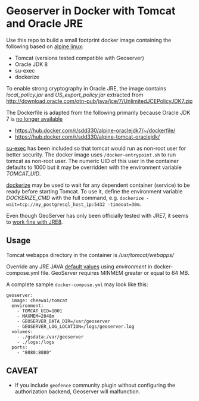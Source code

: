 # Geoserver in Docker with Tomcat and Oracle JRE

Use this repo to build a small footprint docker image containing the following based on [alpine linux](https://hub.docker.com/_/alpine/):

- Tomcat (versions tested compatible with Geoserver)
- Oracle JDK 8
- su-exec
- dockerize

To enable strong cryptography in Oracle JRE, the image contains *local_policy.jar* and *US_export_policy.jar* extracted from http://download.oracle.com/otn-pub/java/jce/7/UnlimitedJCEPolicyJDK7.zip

The Dockerfile is adapted from the following primarily because Oracle JDK 7 is [no longer available](http://www.oracle.com/technetwork/java/javase/overview/index.html)

- https://hub.docker.com/r/sdd330/alpine-oraclejdk7/~/dockerfile/
- https://hub.docker.com/r/sdd330/alpine-tomcat-oraclejdk/

[su-exec](https://github.com/ncopa/su-exec) has been included so that tomcat would run as non-root user for better security. The docker image uses `/docker-entrypoint.sh` to run tomcat as non-root user. The numeric UID of this user in the container defaults to 1000 but it may be overridden with the environment variable *TOMCAT_UID*.

[dockerize](https://github.com/jwilder/dockerize) may be used to wait for any dependent container (service) to be ready before starting Tomcat. To use it, define the environment variable *DOCKERIZE_CMD* with the full command, e.g. `dockerize -wait=tcp://my_postgresql_host_ip:5432 -timeout=30m`.

Even though GeoServer has only been officially tested with JRE7, it seems to [work fine with JRE8](http://osdir.com/ml/geoserver-development-geospatial-java/2015-01/msg00331.html).

## Usage

Tomcat webapps directory in the container is */usr/tomcat/webapps/*

Override any JRE JAVA [default values](https://github.com/cynici/tomcat/blob/master/Dockerfile) using *environment* in docker-compose.yml file. GeoServer requires MINMEM greater or equal to 64 MB.

A complete sample `docker-compose.yml` may look like this:

```
geoserver:
  image: cheewai/tomcat
  environment:
    - TOMCAT_UID=1001
    - MAXMEM=2048m
    - GEOSERVER_DATA_DIR=/var/geoserver
    - GEOSERVER_LOG_LOCATION=/logs/geoserver.log
  volumes:
    - ./gsdata:/var/geoserver
    - ./logs:/logs
  ports:
    - "8080:8080"
```

## CAVEAT

* If you include `geofence` community plugin without configuring the authorization backend, Geoserver will malfunction.

